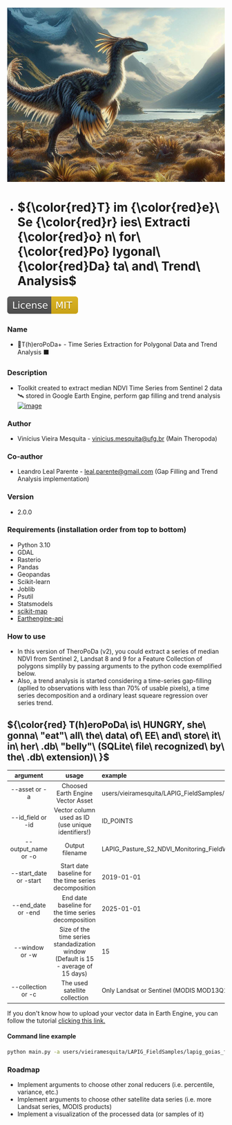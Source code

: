 ![Vinícius Mesquita / DALEE - theropod, jurassic landscape, digital art, hight quality](Logo.jpg)

- ${\color{red}T} im {\color{red}e}\ Se {\color{red}r} ies\ Extracti {\color{red}o} n\ for\ {\color{red}Po} lygonal\ {\color{red}Da} ta\ and\ Trend\ Analysis\$ 
  ===========
[![GitLab license](./docs/mit.svg)](./LICENSE)

### Name
- 🦖T(h)eroPoDa+ - Time Series Extraction for Polygonal Data and Trend Analysis ⬛

### Description
- Toolkit created to extract median NDVI Time Series from Sentinel 2 data 🛰 stored in Google Earth Engine, perform gap filling and trend analysis [![image](https://user-images.githubusercontent.com/13785909/209228496-9fe31adc-a7cb-47c3-b476-64d82541f139.png)](https://earthengine.google.com/)

### Author
- Vinícius Vieira Mesquita - vinicius.mesquita@ufg.br (Main Theropoda)
### Co-author
- Leandro Leal Parente - leal.parente@gmail.com (Gap Filling and Trend Analysis implementation)

### Version
- 2.0.0

### Requirements (installation order from top to bottom)
- Python 3.10
- GDAL
- Rasterio 
- Pandas
- Geopandas
- Scikit-learn
- Joblib
- Psutil
- Statsmodels 
- [scikit-map](https://github.com/openlandmap/scikit-map)
- [Earthengine-api](https://developers.google.com/earth-engine/guides/python_install)

### How to use

- In this version of TheroPoDa (v2), you could extract a series of median NDVI from Sentinel 2, Landsat 8 and 9 for a Feature Collection of polygons simplily by passing arguments to the python code exemplified below.
- Also, a trend analysis is started considering a time-series gap-filling (apllied to observations with less than 70% of usable pixels), a time series decomposition and a ordinary least squeare regression over series trend.

## ${\color{red} T(h)eroPoDa\ is\ HUNGRY\, she\ gonna\ "eat"\ all\ the\ data\ of\ EE\ and\ store\ it\ in\ her\ .db\ "belly"\ (SQLite\ file\ recognized\ by\ the\ .db\ extension)\ \}$

| argument                  | usage                                                                              | example  |
|:---------------------------------:|:----------------------------------------------------------------------------------:|:---------|
| --asset or -a             | Choosed Earth Engine Vector Asset                                                  | users/vieiramesquita/LAPIG_FieldSamples/lapig_goias_fieldwork_2022_50m |
| --id_field or -id         | Vector column used as ID (use unique identifiers!)                                 | ID_POINTS |
| --output_name or -o       | Output filename                                                                    | LAPIG_Pasture_S2_NDVI_Monitoring_FieldWork |
| --start_date or -start    | Start date baseline for the time series decomposition                              | 2019-01-01 |
| --end_date or -end        | End date baseline for the time series decomposition                                | 2025-01-01 |
| --window or -w            | Size of the time series standadization window (Default is 15 - average of 15 days) | 15 |
| --collection or -c        | The used satellite collection                                                      | Only Landsat or Sentinel (MODIS MOD13Q1 will be added soon) |

If you don't know how to upload your vector data in Earth Engine, you can follow the tutorial [clicking this link.](https://developers.google.com/earth-engine/guides/table_upload)

#### Command line example
```bash
python main.py -a users/vieiramesquita/LAPIG_FieldSamples/lapig_goias_fieldwork_2022_50m -id ID_POINTS -o LAPIG_Pasture_S2_NDVI_Monitoring_FieldWork -c Sentinel -start 2019-01-01 -end 2025-01-01 -w 15
```
### Roadmap

- Implement arguments to choose other zonal reducers (i.e. percentile, variance, etc.)
- Implement arguments to choose other satellite data series (i.e. more Landsat series, MODIS products)
- Implement a visualization of the processed data (or samples of it)
